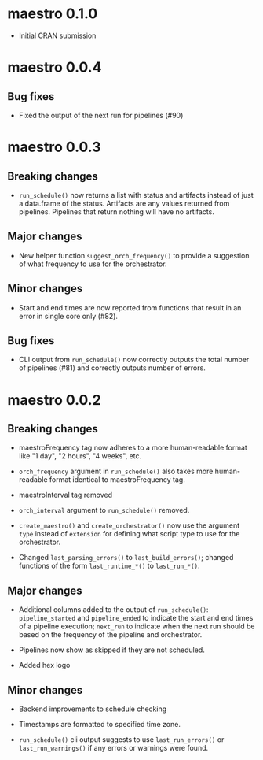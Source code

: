 # maestro 0.1.0

- Initial CRAN submission

# maestro 0.0.4

## Bug fixes

- Fixed the output of the next run for pipelines (#90)

# maestro 0.0.3

## Breaking changes

- `run_schedule()` now returns a list with status and artifacts instead of just a data.frame of the status. Artifacts are any values returned from pipelines. Pipelines that return nothing will have no artifacts.

## Major changes

- New helper function `suggest_orch_frequency()` to provide a suggestion of what frequency to use for the orchestrator.

## Minor changes

- Start and end times are now reported from functions that result in an error in single core only (#82).

## Bug fixes

- CLI output from `run_schedule()` now correctly outputs the total number of pipelines (#81) and correctly outputs number of errors.

# maestro 0.0.2

## Breaking changes

- maestroFrequency tag now adheres to a more human-readable format like "1 day", "2 hours", "4 weeks", etc.

- `orch_frequency` argument in `run_schedule()` also takes more human-readable format identical to maestroFrequency tag.

- maestroInterval tag removed

- `orch_interval` argument to `run_schedule()` removed.

- `create_maestro()` and `create_orchestrator()` now use the argument `type` instead of `extension` for defining what script type to use for the orchestrator.

- Changed `last_parsing_errors()` to `last_build_errors()`; changed functions of the form `last_runtime_*()` to `last_run_*()`.

## Major changes

- Additional columns added to the output of `run_schedule()`: `pipeline_started` and `pipeline_ended` to indicate the start and end times of a pipeline execution; `next_run` to indicate when the next run should be based on the frequency of the pipeline and orchestrator.

- Pipelines now show as skipped if they are not scheduled.

- Added hex logo

## Minor changes

- Backend improvements to schedule checking

- Timestamps are formatted to specified time zone.

- `run_schedule()` cli output suggests to use `last_run_errors()` or `last_run_warnings()` if any errors or warnings were found.

